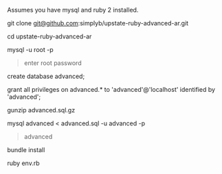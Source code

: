Assumes you have mysql and ruby 2 installed.

git clone git@github.com:simplyb/upstate-ruby-advanced-ar.git

cd upstate-ruby-advanced-ar

mysql -u root -p
> enter root password

create database advanced;

grant all privileges on advanced.* to 'advanced'@'localhost' identified by 'advanced';

gunzip advanced.sql.gz

mysql advanced < advanced.sql -u advanced -p
>advanced

bundle install

ruby env.rb
